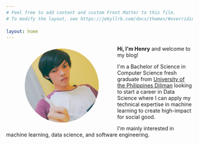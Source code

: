 ```yaml
---
# Feel free to add content and custom Front Matter to this file.
# To modify the layout, see https://jekyllrb.com/docs/themes/#overriding-theme-defaults

layout: home
---
```


<img style="float:left; object-fit: cover; border-radius:50%; margin: 8px 50px" width="200" height="200" src="assets/profile.jpg" alt="Profile">

<strong>Hi, I'm Henry</strong> and welcome to my blog!

I'm a Bachelor of Science in Computer Science fresh graduate from [University of the Philippines Diliman](https://upd.edu.ph/) looking to start a career in Data Science where I can apply my technical expertise in machine learning to create high-impact for social good.

I'm mainly interested in machine learning, data science, and software engineering.